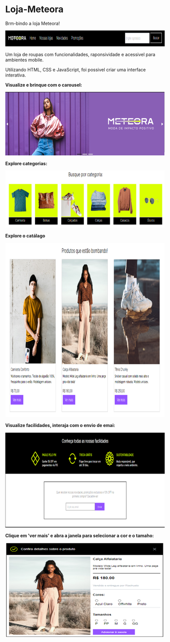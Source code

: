 # Loja-Meteora

Brm-bindo a loja Meteora! 

<img src="pag7-meteora.png" alt="part1" width='1000px' height='50px'>

Um loja de roupas com funcionalidades, raponsividade e acessivel para ambientes mobile. 

Utilizando HTML, CSS e JavaScript, foi possivel criar uma interface interativa. 

**Visualize e brinque com o carousel:**

<img src="pag1-meteora.png" alt="part1" width='900px' height='200px'>

**Explore categorias:**

<img src="pag2-meteora.png" alt="part1" width='900px' height='180px'>

**Explore o catálago**

<img src="pag3-meteora.png" alt="part1" width='900px' height='550px'>

**Visualize facilidades, interaja com o envio de emai:**

<img src="pag4-meteora.png" alt="part1" width='900px' height='300px'>

**Clique em 'ver mais' e abra a janela para selecionar a cor e o tamaho:**

<img src="pag5-meteora.png" alt="part1" width='900px' height='300px'>
